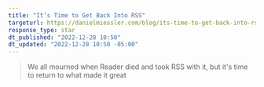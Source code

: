 ```yaml
---
title: "It’s Time to Get Back Into RSS"
targeturl: https://danielmiessler.com/blog/its-time-to-get-back-into-rss/ 
response_type: star
dt_published: "2022-12-28 10:50"
dt_updated: "2022-12-28 10:50 -05:00"
---
```


> We all mourned when Reader died and took RSS with it, but it's time to return to what made it great